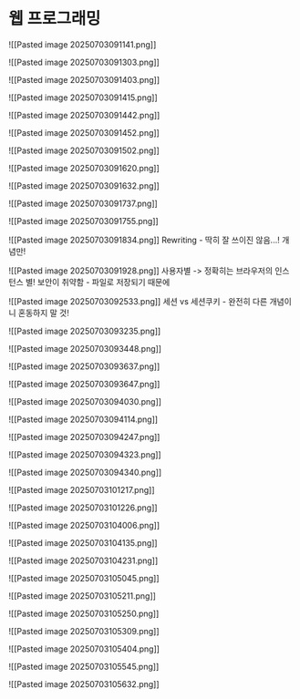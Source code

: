 
# 웹 프로그래밍

![[Pasted image 20250703091141.png]]

![[Pasted image 20250703091303.png]]

![[Pasted image 20250703091403.png]]

![[Pasted image 20250703091415.png]]

![[Pasted image 20250703091442.png]]

![[Pasted image 20250703091452.png]]

![[Pasted image 20250703091502.png]]

![[Pasted image 20250703091620.png]]

![[Pasted image 20250703091632.png]]

![[Pasted image 20250703091737.png]]

![[Pasted image 20250703091755.png]]

![[Pasted image 20250703091834.png]]
Rewriting - 딱히 잘 쓰이진 않음...! 개념만!

![[Pasted image 20250703091928.png]]
사용자별 -> 정확히는 브라우저의 인스턴스 별!
보안이 취약함 - 파일로 저장되기 때문에

![[Pasted image 20250703092533.png]]
세션 vs 세션쿠키 - 완전히 다른 개념이니 혼동하지 말 것!

![[Pasted image 20250703093235.png]]

![[Pasted image 20250703093448.png]]

![[Pasted image 20250703093637.png]]

![[Pasted image 20250703093647.png]]

![[Pasted image 20250703094030.png]]

![[Pasted image 20250703094114.png]]

![[Pasted image 20250703094247.png]]

![[Pasted image 20250703094323.png]]

![[Pasted image 20250703094340.png]]

![[Pasted image 20250703101217.png]]

![[Pasted image 20250703101226.png]]

![[Pasted image 20250703104006.png]]

![[Pasted image 20250703104135.png]]

![[Pasted image 20250703104231.png]]

![[Pasted image 20250703105045.png]]

![[Pasted image 20250703105211.png]]

![[Pasted image 20250703105250.png]]

![[Pasted image 20250703105309.png]]

![[Pasted image 20250703105404.png]]

![[Pasted image 20250703105545.png]]

![[Pasted image 20250703105632.png]]

